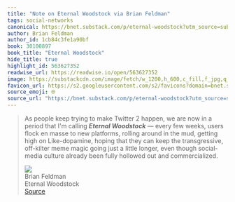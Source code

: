 ```yaml
---
title: "Note on Eternal Woodstock via Brian Feldman"
tags: social-networks
canonical: https://bnet.substack.com/p/eternal-woodstock?utm_source=substack&utm_medium=email%5C
author: Brian Feldman
author_id: 1cb84c3fe1a90bf
book: 30100897
book_title: "Eternal Woodstock"
hide_title: true
highlight_id: 563627352
readwise_url: https://readwise.io/open/563627352
image: https://substackcdn.com/image/fetch/w_1200,h_600,c_fill,f_jpg,q_auto:good,fl_progressive:steep,g_auto/https%3A%2F%2Fsubstack-post-media.s3.amazonaws.com%2Fpublic%2Fimages%2Fefce4d08-b838-46d2-ac7e-0c465bffabfb.heic
favicon_url: https://s2.googleusercontent.com/s2/favicons?domain=bnet.substack.com
source_emoji: 🌐
source_url: "https://bnet.substack.com/p/eternal-woodstock?utm_source=substack&utm_medium=email%5C#:~:text=As%20people%20keep,out%20and%20commercialized."
---
```


> As people keep trying to make Twitter 2 happen, we are now in a period that I'm calling ***Eternal Woodstock*** — every few weeks, users flock en masse to new platforms, rolling around in the mud, getting high on Like-dopamine, hoping that they can keep the transgressive, off-kilter meme magic going just a little longer, even though social-media culture already been fully hollowed out and commercialized.
> <div class="quoteback-footer"><div class="quoteback-avatar"><img class="mini-favicon" src="https://s2.googleusercontent.com/s2/favicons?domain=bnet.substack.com"></div><div class="quoteback-metadata"><div class="metadata-inner"><span style="display:none">FROM:</span><div aria-label="Brian Feldman" class="quoteback-author"> Brian Feldman</div><div aria-label="Eternal Woodstock" class="quoteback-title"> Eternal Woodstock</div></div></div><div class="quoteback-backlink"><a target="_blank" aria-label="go to the full text of this quotation" rel="noopener" href="https://bnet.substack.com/p/eternal-woodstock?utm_source=substack&utm_medium=email%5C#:~:text=As%20people%20keep,out%20and%20commercialized." class="quoteback-arrow"> Source</a></div></div>